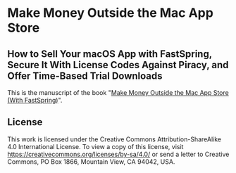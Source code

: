 # Make Money Outside the Mac App Store
## How to Sell Your macOS App with FastSpring, Secure It With License Codes Against Piracy, and Offer Time-Based Trial Downloads

This is the manuscript of the book "[Make Money Outside the Mac App Store (With FastSpring)][book]".

[book]: https://leanpub.com/sell-mac-app-fastspring-cocoafob-license-trial

## License

This work is licensed under the Creative Commons Attribution-ShareAlike 4.0 International License. To view a copy of this license, visit https://creativecommons.org/licenses/by-sa/4.0/ or send a letter to Creative Commons, PO Box 1866, Mountain View, CA 94042, USA.
